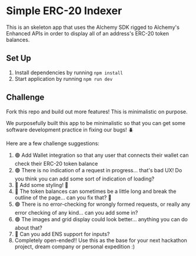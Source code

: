 # Simple ERC-20 Indexer

This is an skeleton app that uses the Alchemy SDK rigged to Alchemy's Enhanced APIs in order to display all of an address's ERC-20 token balances.

## Set Up

1. Install dependencies by running `npm install`
2. Start application by running `npm run dev`

## Challenge

Fork this repo and build out more features! This is minimalistic on purpose.

We purposefully built this app to be minimalistic so that you can get some software development practice in fixing our bugs! 🪲

Here are a few challenge suggestions:

1. 🟢 Add Wallet integration so that any user that connects their wallet can check their ERC-20 token balance
2. 🟢 There is no indication of a request in progress... that's bad UX! Do you think you can add some sort of indication of loading?
3. 🔴 Add some styling! 🎨
4. 🔴 The token balances can sometimes be a little long and break the outline of the page... can you fix that? 🔧
5. 🟢 There is no error-checking for wrongly formed requests, or really any error checking of any kind... can you add some in?
6. 🟢 The images and grid display could look better... anything you can do about that?
7. 🔴 Can you add ENS support for inputs?
8. Completely open-ended!! Use this as the base for your next hackathon project, dream company or personal expedition :)
